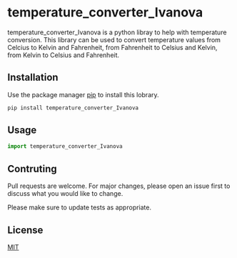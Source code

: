 # temperature_converter_Ivanova

temperature_converter_Ivanova is a python libray to help with temperature conversion. This library can be used to convert temperature values from Celcius to Kelvin and Fahrenheit, from Fahrenheit to Celsius and Kelvin, from Kelvin to Celsius and Fahrenheit.

## Installation

Use the package manager [pip](https://pip.pypa.io/en/stable/) to install this lobrary.

```bash
pip install temperature_converter_Ivanova
```

## Usage

```python
import temperature_converter_Ivanova
```

## Contruting

Pull requests are welcome. For major changes, please open an issue first
to discuss what you would like to change.

Please make sure to update tests as appropriate.

## License

[MIT](https://choosealicense.com/licenses/mit/)



